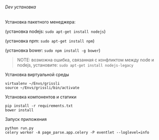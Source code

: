 ###### Dev установка
Установка пакетного менеджера:

(установка nodejs: `sudo apt-get install nodejs`)

(установка npm: `sudo apt-get install npm`)

(установка bower: `sudo npm install -g bower`)
> NOTE: возможна ошибка, связанная с конфликтом между node и nodejs, установите: `sudo apt-get install nodejs-legacy`

Установка виртуальной среды
```
virtualenv ~/Envs/grissli
source ~/Envs/grissli/bin/activate
```

Установка компонентов и статики
```
pip install -r requirements.txt
bower install
```

Запуск приложения
```
python run.py
celery worker -A page_parse.app.celery -P eventlet --loglevel=info
```
